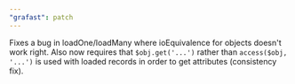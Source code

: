 ```yaml
---
"grafast": patch
---
```


Fixes a bug in loadOne/loadMany where ioEquivalence for objects doesn't work
right. Also now requires that `$obj.get('...')` rather than
`access($obj, '...')` is used with loaded records in order to get attributes
(consistency fix).
